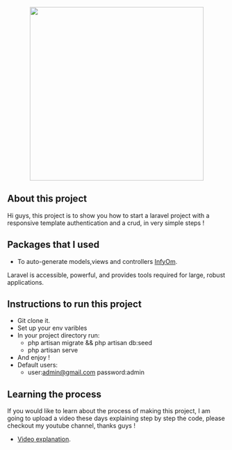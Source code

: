 <p align="center"><img src="https://res.cloudinary.com/dtfbvvkyp/image/upload/v1566331377/laravel-logolockup-cmyk-red.svg" width="400"></p>

## About this project

Hi guys, this project is to show you how to start a laravel project with a responsive template
authentication and a crud, in very simple steps !

## Packages that I used

-   To auto-generate models,views and controllers [InfyOm](https://labs.infyom.com/laravelgenerator/).

Laravel is accessible, powerful, and provides tools required for large, robust applications.

## Instructions to run this project

-   Git clone it.
-   Set up your env varibles
-   In your project directory run:
    -   php artisan migrate && php artisan db:seed
    -   php artisan serve
-   And enjoy !
-   Default users:
    -   user:admin@gmail.com password:admin

## Learning the process

If you would like to learn about the process of making this project, I am going to upload a video these days explaining step by step the code, please checkout my youtube channel, thanks guys !

-   [Video explanation](https://www.youtube.com/channel/UCrEqOvzltRtuCPgURpdfyXw?view_as=subscriber).
